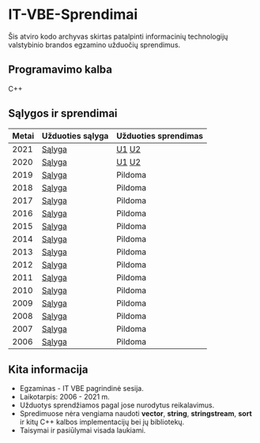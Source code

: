 # IT-VBE-Sprendimai
Šis atviro kodo archyvas skirtas patalpinti informacinių technologijų valstybinio brandos egzamino užduočių sprendimus.
## Programavimo kalba
C++
## Sąlygos ir sprendimai
Metai | Užduoties sąlyga | Užduoties sprendimas | 
| --- | --- | --- |
| 2021 | [Sąlyga](https://www.nsa.smm.lt/wp-content/uploads/2021/06/IT_2021_pagr.pdf) | [U1](https://github.com/rytiskar/IT-VBE-Sprendimai/blob/main/2021/U1%20B%C4%97gimas.cpp) [U2](https://github.com/rytiskar/IT-VBE-Sprendimai/blob/main/2021/U2%20Apklausa.cpp) | 
| 2020 | [Sąlyga](https://www.nec.lt/failai/8563_IT_2020_pagr_www.pdf) | [U1](https://github.com/rytiskar/IT-VBE-Sprendimai/blob/main/2020/U1%20G%C4%97l%C4%97s.cpp) [U2](https://github.com/rytiskar/IT-VBE-Sprendimai/blob/main/2020/U2%20Var%C5%BEybos.cpp) | 
| 2019 | [Sąlyga](https://www.nec.lt/failai/8018_IT-VBE-1_2019.pdf) | Pildoma | 
| 2018 | [Sąlyga](https://www.nec.lt/failai/7417_IT-VBE-1_2018-GALUTINE.pdf) | Pildoma | 
| 2017 | [Sąlyga](https://www.nec.lt/failai/6996_IT-VBE-1_2017-GALUTINE.pdf) | Pildoma | 
| 2016 | [Sąlyga](https://www.nec.lt/failai/6287_IT-VBE-1_2016-GALUTINIS.pdf) | Pildoma | 
| 2015 | [Sąlyga](https://www.nec.lt/failai/5256_IT-VBE-1_2015.pdf) | Pildoma | 
| 2014 | [Sąlyga](https://www.nec.lt/failai/4429_2014-IT-VBE.pdf) | Pildoma | 
| 2013 | [Sąlyga](https://www.nec.lt/failai/3679_2013-IT-1-uzd-intern.pdf) | Pildoma | 
| 2012 | [Sąlyga](https://www.nec.lt/failai/2730_IT-1-2012.pdf) | Pildoma | 
| 2011 | [Sąlyga](https://www.nec.lt/failai/2062_IT-VBE-1_2011.pdf) | Pildoma | 
| 2010 | [Sąlyga](https://www.nec.lt/failai/1602_IT-pagr-2010.pdf) | Pildoma | 
| 2009 | [Sąlyga](https://www.nec.lt/failai/1044_uzduotys_2009_VBE_inf_technol.pdf) | Pildoma |
| 2008 | [Sąlyga](https://www.nec.lt/failai/511_uzduotys_2008_VBE_IT.pdf) | Pildoma | 
| 2007 | [Sąlyga](https://www.nec.lt/failai/80_uzduotys_2007_VBE_IT.pdf) | Pildoma | 
| 2006 | [Sąlyga](https://www.nec.lt/failai/149_uzduotys_2006_VBE_IT.pdf) | Pildoma | 

## Kita informacija
- Egzaminas - IT VBE pagrindinė sesija.
- Laikotarpis: 2006 - 2021 m.
- Užduotys sprendžiamos pagal jose nurodytus reikalavimus.
- Spredimuose nėra vengiama naudoti <b>vector</b>, <b>string</b>, <b>stringstream</b>, <b>sort</b> ir kitų C++ kalbos implementacijų bei jų bibliotekų.
- Taisymai ir pasiūlymai visada laukiami.


